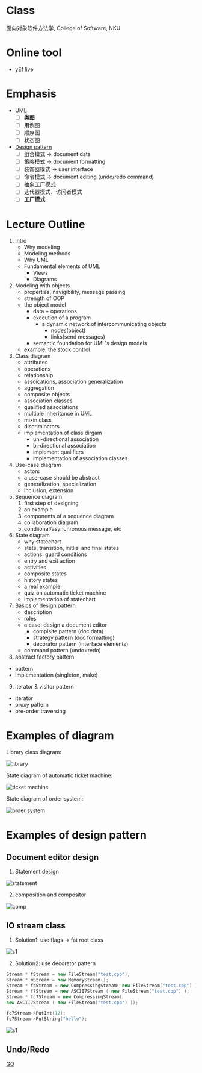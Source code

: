 # Class

面向对象软件方法学, College of Software, NKU

# Online tool

- [yEf live](https://www.yworks.com/yed-live/)

# Emphasis

- [UML](./UML.md)
  - [ ] **类图**
  - [ ] 用例图
  - [ ] 顺序图
  - [ ] 状态图
- [Design pattern](./Pattern.md)
  - [ ] 组合模式 -> document data
  - [ ] 策略模式 -> document formatting
  - [ ] 装饰器模式 -> user interface
  - [ ] 命令模式 -> document editing (undo/redo command)
  - [ ] 抽象工厂模式
  - [ ] 迭代器模式、访问者模式
  - [ ] **工厂模式**

# Lecture Outline

1. Intro
   - Why modeling
   - Modeling methods
   - Why UML
   - Fundamental elements of UML
     - Views
     - Diagrams
2. Modeling with objects
   - properties, navigibility, message passing
   - strength of OOP
   - the object model
     - data + operations
     - execution of a program
       - a dynamic network of intercommunicating objects
         - nodes(object)
         - links(send messages)
     - semantic foundation for UML's design models
   - example: the stock control
3. Class diagram
   - attributes
   - operations
   - relationship
   - assoications, association generalization
   - aggregation
   - composite objects
   - association classes
   - qualified associations
   - multiple inheritance in UML
   - mixin class
   - discriminators
   - implementation of class dirgam
     - uni-directional association
     - bi-directional association
     - implement qualifiers
     - implementation of association classes
4. Use-case diagram
   - actors
   - a use-case should be abstract
   - generalization, specialization
   - inclusion, extension
5. Sequence diagram
   1. first step of designing
   2. an example
   3. components of a sequence diagram
   4. collaboration diagram
   5. condiional/asynchronous message, etc
6. State diagram
   - why statechart
   - state, transition, initlial and final states
   - actions, guard conditions
   - entry and exit action
   - activities
   - composite states
   - history states
   - a real example
   - quiz on automatic ticket machine
   - implementation of statechart
7. Basics of design pattern
   - description
   - roles
   - a case: design a document editor
     - compisite pattern (doc data)
     - strategy pattern (doc formatting)
     - decorator pattern (interface elements)
   - command pattern (undo+redo)
8. abstract factory pattern
  - pattern
  - implementation (singleton, make)
9. iterator & visitor pattern
  - iterator
  - proxy pattern
  - pre-order traversing

# Examples of diagram

Library class diagram:

![library](./.readme-imgs/library.jpg)

State diagram of automatic ticket machine:

![ticket machine](./Lectures-of-uml/imgs/6.png)

State diagram of order system:

![order system](./.readme-imgs/jingling.png)


# Examples of design pattern

## Document editor design

1. Statement design

![statement](./Lectures-of-design-pattern/imgs/1.jpg)

2. composition and compositor

![comp](./Lectures-of-design-pattern/imgs/2.png)

## IO stream class

1. Solution1: use flags -> fat root class

![s1](./Lectures-of-design-pattern/imgs/4.png)

2. Solution2: use decorator pattern

```c++
Stream * fStream = new FileStream("test.cpp");
Stream * mStream = new MemoryStream();
Stream * fcStream = new CompressingStream( new FileStream("test.cpp") );
Stream * f7Stream = new ASCII7Stream ( new FileStream("test.cpp") );
Stream * fc7Stream = new CompressingStream( 
new ASCII7Stream ( new FileStream("test.cpp") ));

fc7Stream->PutInt(12);
fc7Stream->PutString("hello");
```

![s1](./Lectures-of-design-pattern/imgs/5.png)

## Undo/Redo

[GO](./Lectures-of-design-pattern/lecture7.md)

